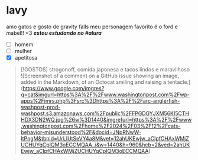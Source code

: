 # lavy
amo gatos e gosto de gravity falls
meu personagem favorito é o ford e mabel!! <3
***estou estudando no #alura***
- [ ] homem
- [ ] mulher
- [x] apetitosa

> [!GOSTOS]
> strogonoff, comida japonesa e tacos lindos e maravilhoso
> ![Screenshot of a comment on a GitHub issue showing an image, added in the Markdown, of an Octocat smiling and raising a tentacle.] (https://www.google.com/imgres?q=cat&imgurl=https%3A%2F%2Fwww.washingtonpost.com%2Fwp-apps%2Fimrs.php%3Fsrc%3Dhttps%3A%2F%2Farc-anglerfish-washpost-prod-washpost.s3.amazonaws.com%2Fpublic%2FFPGDGYJXM56KI5CTHHDX3DN2WQ.jpg%26w%3D1440&imgrefurl=https%3A%2F%2Fwww.washingtonpost.com%2Fhome%2F2024%2F03%2F12%2Fcats-behavior-misunderstood%2F&docid=JNpRNwW-ltPngM&tbnid=UrLIUtSeVY4a8M&vet=12ahUKEwjw_aClpfCHAxWMjZUCHUYqCpIQM3oECCMQAA..i&w=1440&h=960&hcb=2&ved=2ahUKEwjw_aClpfCHAxWMjZUCHUYqCpIQM3oECCMQAA)
